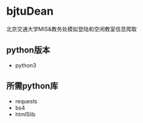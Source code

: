 # bjtuDean
北京交通大学MIS&amp;教务处模拟登陆和空闲教室信息爬取
## python版本
- python3
## 所需python库
- requests
- bs4
- html5lib
